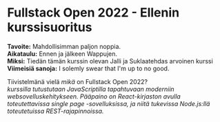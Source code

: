 # Fullstack Open 2022 - Ellenin kurssisuoritus <br/>

**Tavoite:** Mahdollisimman paljon noppia. <br/>
**Aikataulu:** Ennen ja jälkeen Wappujen. <br/>
**Miksi:** Tiedän tämän kurssin olevan Jalli ja Suklaatehdas arvoinen kurssi <br/>
__Viimeisiä sanoja:__ I solemly swear that I'm up to no good. <br/>


Tiivistelmänä vielä _mikä_ on Fullstack Open 2022? <br/>
_kurssilla tutustutaan JavaScriptilla tapahtuvaan moderniin websovelluskehitykseen. Pääpaino on React-kirjaston avulla toteutettavissa single page -sovelluksissa, ja niitä tukevissa Node.js:llä toteutetuissa REST-rajapinnoissa._


